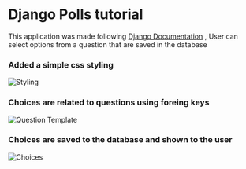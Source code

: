 # Django Polls tutorial


This application was made following [Django Documentation](https://docs.djangoproject.com/en/3.1/intro/tutorial01/)
, User can select options from a question that are saved in the database
### Added a simple css styling
![Styling](https://i.imgur.com/ezh2k1b.jpg)

### Choices are related to questions using foreing keys
![Question Template](https://i.imgur.com/97CXreS.jpg)


### Choices are saved to the database and shown to the user
![Choices](https://i.imgur.com/635bqvM.jpg)
